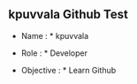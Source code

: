 ##  kpuvvala Github Test  ##

* Name : * kpuvvala

* Role : * Developer

* Objective : * Learn Github
